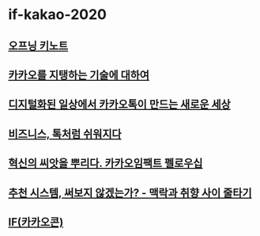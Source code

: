# if-kakao-2020

## [오프닝 키노트](https://github.com/accidentlywoo/TIL/tree/main/if-kakao-2020/openning-key-note)
## [카카오를 지탱하는 기술에 대하여](https://github.com/accidentlywoo/TIL/tree/main/if-kakao-2020/kakao-tech)
## [디지털화된 일상에서 카카오톡이 만드는 새로운 세상](digital-kakao-world)
## [비즈니스, 톡처럼 쉬워지다](https://github.com/accidentlywoo/TIL/tree/main/if-kakao-2020/biz-kakao)
## [혁신의 씨앗을 뿌리다. 카카오임팩트 펠로우십](https://github.com/accidentlywoo/TIL/tree/main/if-kakao-2020/kakao-impact)
## [추천 시스템, 써보지 않겠는가? - 맥락과 취향 사이 줄타기](https://github.com/accidentlywoo/TIL/tree/main/if-kakao-2020/recommendation-system)
## [IF(카카오콘)](https://github.com/accidentlywoo/TIL/tree/main/if-kakao-2020/if-kakaocon)